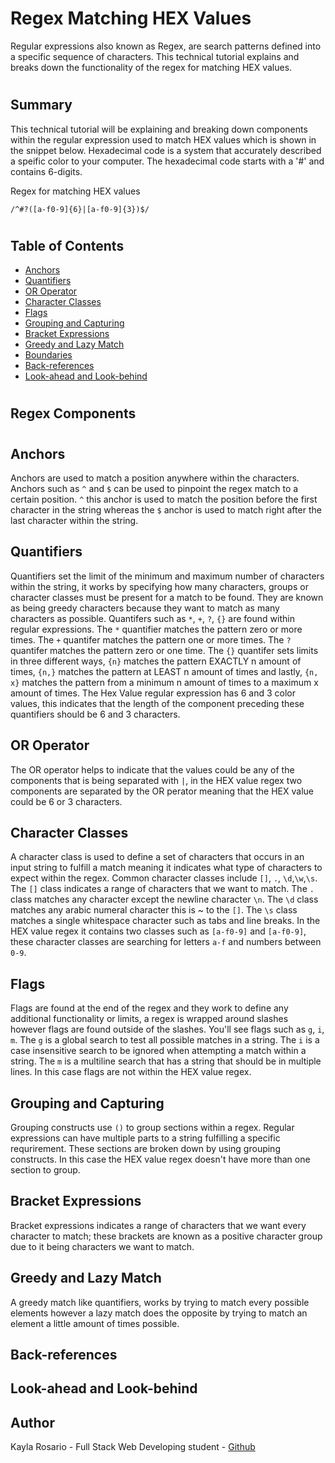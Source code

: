 # Regex Matching HEX Values
Regular expressions also known as Regex, are search patterns defined into a specific sequence of characters. This technical tutorial explains and breaks down the functionality of the regex for matching HEX values. 
#
## Summary

This technical tutorial will be explaining and breaking down components within the regular expression used to match HEX values which is shown in the snippet below. Hexadecimal code is a system that accurately described a speific color to your computer. The hexadecimal code starts with a '#' and contains 6-digits.

Regex for matching HEX values
```
/^#?([a-f0-9]{6}|[a-f0-9]{3})$/
```
#
## Table of Contents

- [Anchors](#anchors)
- [Quantifiers](#quantifiers)
- [OR Operator](#or-operator)
- [Character Classes](#character-classes)
- [Flags](#flags)
- [Grouping and Capturing](#grouping-and-capturing)
- [Bracket Expressions](#bracket-expressions)
- [Greedy and Lazy Match](#greedy-and-lazy-match)
- [Boundaries](#boundaries)
- [Back-references](#back-references)
- [Look-ahead and Look-behind](#look-ahead-and-look-behind)
#
## Regex Components
#
## Anchors

Anchors are used to match a position anywhere within the characters. Anchors such as  ``` ^ ```  and  ```$```  can be used to pinpoint the regex match to a certain position. ```^``` this anchor is used to match the position before the first character in the string whereas the ```$``` anchor is used to match right after the last character within the string. 

## Quantifiers
Quantifiers set the limit of the minimum and maximum number of characters within the string, it works by specifying how many characters, groups or character classes must be present for a match to be found. They are known as being greedy characters because they want to match as many characters as possible. Quantifers such as ```*```, ```+```, ```?```, ```{}``` are found within regular expressions. The ```*``` quantifier matches the pattern zero or more times. The ```+``` quantifer matches the pattern one or more times. The ```?``` quantifer matches the pattern zero or one time. The ```{}``` quantifer sets limits in three different ways, ```{n}``` matches the pattern EXACTLY n amount of times, ```{n,}``` matches the pattern at LEAST n amount of times and lastly, ```{n, x}``` matches the pattern from a minimum n amount of times to a maximum x amount of times. The Hex Value regular expression has 6 and 3 color values, this indicates that the length of the component preceding these quantifiers should be 6 and 3 characters.

## OR Operator
The OR operator helps to indicate that the values could be any of the components that is being separated with ```|```, in the HEX value regex two components are separated by the OR perator meaning that the HEX value could be 6 or 3 characters.

## Character Classes
A character class is used to define a set of characters that occurs in an input string to fulfill a match meaning it indicates what type of characters to expect within the regex. Common character classes include ```[]```, ```.```, ```\d```,```\w```,```\s```. The ```[]``` class indicates a range of characters that we want to match. The ```.``` class matches any character except the newline character ```\n```. The ```\d``` class matches any arabic numeral character this is ~ to the ```[]```. The ```\s``` class matches a single whitespace character such as tabs and line breaks. In the HEX value regex it contains two classes such as ```[a-f0-9]``` and ```[a-f0-9]```, these character classes are searching for letters ```a-f``` and numbers between ```0-9```.

## Flags
Flags are found at the end of the regex and they work to define any additional functionality or limits, a regex is wrapped around slashes however flags are found outside of the slashes. You'll see flags such as ```g```, ```i```, ```m```. The ```g``` is a global search to test all possible matches in a string. The ```i``` is a case insensitive search to be ignored when attempting a match within a string. The ```m``` is a multiline search that has a string that should be in multiple lines. In this case flags are not within the HEX value regex. 

## Grouping and Capturing
Grouping constructs use ```()``` to group sections within a regex. Regular expressions can have multiple parts to a string fulfilling a specific requrirement. These sections are broken down by using grouping constructs. In this case the HEX value regex doesn't have more than one section to group. 

## Bracket Expressions
Bracket expressions indicates a range of characters that we want every character to match; these brackets are known as a positive character group due to it being characters we want to match.

## Greedy and Lazy Match
A greedy match like quantifiers, works by trying to match every possible elements however a lazy match does the opposite by trying to match an element a little amount of times possible. 

## Back-references

## Look-ahead and Look-behind

## Author
Kayla Rosario - Full Stack Web Developing student -
[Github](https://github.com/krosario314)